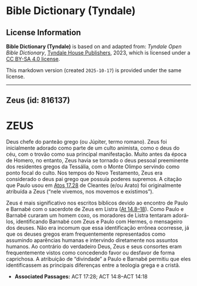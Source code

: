 # Bible Dictionary (Tyndale)

## License Information

**Bible Dictionary (Tyndale)** is based on and adapted from: _Tyndale Open Bible Dictionary_, [Tyndale House Publishers](https://tyndaleopenresources.com/), 2023, which is licensed under a [CC BY-SA 4.0 license](https://creativecommons.org/licenses/by-sa/4.0/legalcode.en).

This markdown version (created `2025-10-17`) is provided under the same license.



--------------------------------

## Zeus (id: 816137)

ZEUS
====

Deus chefe do panteão grego (ou Júpiter, termo romano). Zeus foi inicialmente adorado como parte de um culto animista, como o deus do céu, com o trovão como sua principal manifestação. Muito antes da época de Homero, no entanto, Zeus havia se tornado o deus pessoal preeminente dos residentes gregos da Tessália, com o Monte Olimpo servindo como ponto focal do culto. Nos tempos do Novo Testamento, Zeus era considerado o deus pai grego que possuía poderes supremos. A citação que Paulo usou em [Atos 17\.28](https://ref.ly/Acts17:28) de Cleantes (e/ou Arato) foi originalmente atribuída a Zeus (“nele vivemos, nos movemos e existimos”).

Zeus é mais significativo nos escritos bíblicos devido ao encontro de Paulo e Barnabé com o sacerdote de Zeus em Listra ([At 14\.8–18](https://ref.ly/Acts14:8-Acts14:18)). Como Paulo e Barnabé curaram um homem coxo, os moradores de Listra tentaram adorá\-los, identificando Barnabé com Zeus e Paulo com Hermes, o mensageiro dos deuses. Não era incomum que essa identificação errônea ocorresse, já que os deuses gregos eram frequentemente representados como assumindo aparências humanas e intervindo diretamente nos assuntos humanos. Ao contrário do verdadeiro Deus, Zeus e seus consortes eram frequentemente vistos como concedendo favor ou desfavor de forma caprichosa. A atribuição de “divindade” a Paulo e Barnabé permitiu que eles identificassem as principais diferenças entre a teologia grega e a cristã.

* **Associated Passages:** ACT 17:28; ACT 14:8–ACT 14:18

